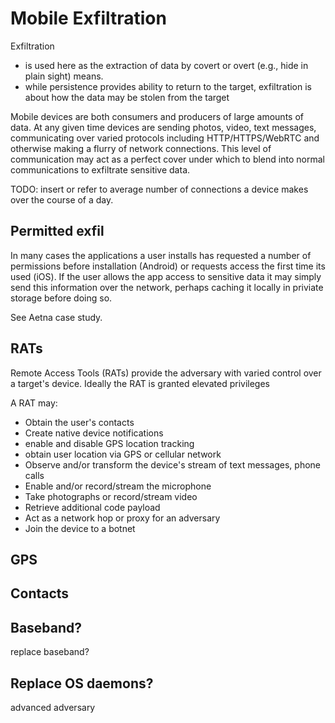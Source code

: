# Mobile Exfiltration

Exfiltration
- is used here as the extraction of data by covert or overt (e.g., hide in plain sight) means.
- while persistence provides ability to return to the target, exfiltration is about how the data may be stolen from the target

Mobile devices are both consumers and producers of large amounts of data. At any given time devices are sending photos, video, text messages, communicating over varied protocols including HTTP/HTTPS/WebRTC and otherwise making a flurry of network connections. This level of communication may act as a perfect cover under which to blend into normal communications to exfiltrate sensitive data.

TODO: insert or refer to average number of connections a device makes over the course of a day.

## Permitted exfil

In many cases the applications a user installs has requested a number of permissions before installation (Android) or requests access the first time its used (iOS). If the user allows the app access to sensitive data it may simply send this information over the network, perhaps caching it locally in priviate storage before doing so.

See Aetna case study.

## RATs

Remote Access Tools (RATs) provide the adversary with varied control over a target's device. Ideally the RAT is granted elevated privileges

A RAT may:
- Obtain the user's contacts
- Create native device notifications
- enable and disable GPS location tracking
- obtain user location via GPS or cellular network
- Observe and/or transform the device's stream of text messages, phone calls
- Enable and/or record/stream the microphone
- Take photographs or record/stream video
- Retrieve additional code payload
- Act as a network hop or proxy for an adversary
- Join the device to a botnet

## GPS
## Contacts


## Baseband?

replace baseband?

## Replace OS daemons?

advanced adversary
